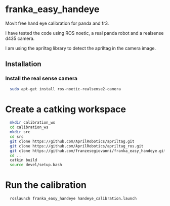 # franka_easy_handeye
Movit free hand eye calibration for panda and fr3. 

I have tested the code using ROS noetic, a real panda robot and a realsense d435 camera.

I am using the apriltag library to detect the apriltag in the camera image.

## Installation
### Install the real sense camera
```bash
  sudo apt-get install ros-noetic-realsense2-camera  
```

# Create a catking workspace
```bash
  mkdir calibration_ws  
  cd calibration_ws 
  mkdir src
  cd src 
  git clone https://github.com/AprilRobotics/apriltag.git  
  git clone https://github.com/AprilRobotics/apriltag_ros.git                          
  git clone https://github.com/franzesegiovanni/franka_easy_handeye.git  
  cd ..   
  catkin build 
  source devel/setup.bash  
```
# Run the calibration
``` bash
  roslaunch franka_easy_handeye handeye_calibration.launch  
```
